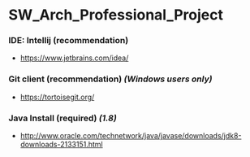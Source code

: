# SW_Arch_Professional_Project

### IDE: Intellij (recommendation)

  * https://www.jetbrains.com/idea/

### Git client (recommendation) *(Windows users only)*

  * https://tortoisegit.org/

### Java Install (required) *(1.8)*

  * http://www.oracle.com/technetwork/java/javase/downloads/jdk8-downloads-2133151.html
